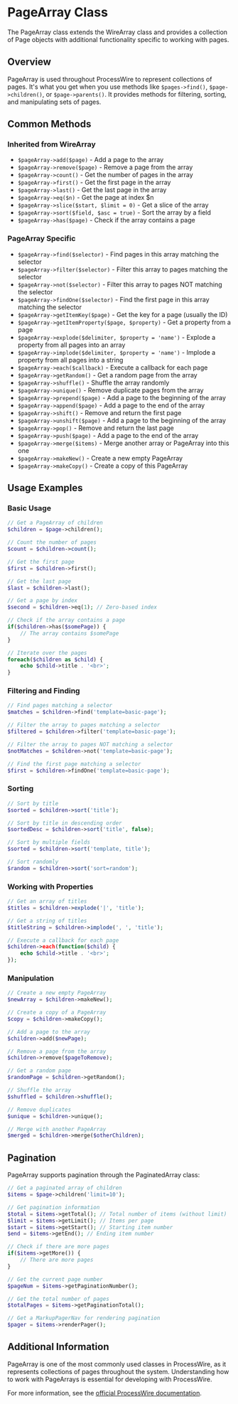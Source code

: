 # PageArray Class

The PageArray class extends the WireArray class and provides a collection of Page objects with additional functionality specific to working with pages.

## Overview

PageArray is used throughout ProcessWire to represent collections of pages. It's what you get when you use methods like `$pages->find()`, `$page->children()`, or `$page->parents()`. It provides methods for filtering, sorting, and manipulating sets of pages.

## Common Methods

### Inherited from WireArray

- `$pageArray->add($page)` - Add a page to the array
- `$pageArray->remove($page)` - Remove a page from the array
- `$pageArray->count()` - Get the number of pages in the array
- `$pageArray->first()` - Get the first page in the array
- `$pageArray->last()` - Get the last page in the array
- `$pageArray->eq($n)` - Get the page at index $n
- `$pageArray->slice($start, $limit = 0)` - Get a slice of the array
- `$pageArray->sort($field, $asc = true)` - Sort the array by a field
- `$pageArray->has($page)` - Check if the array contains a page

### PageArray Specific

- `$pageArray->find($selector)` - Find pages in this array matching the selector
- `$pageArray->filter($selector)` - Filter this array to pages matching the selector
- `$pageArray->not($selector)` - Filter this array to pages NOT matching the selector
- `$pageArray->findOne($selector)` - Find the first page in this array matching the selector
- `$pageArray->getItemKey($page)` - Get the key for a page (usually the ID)
- `$pageArray->getItemProperty($page, $property)` - Get a property from a page
- `$pageArray->explode($delimiter, $property = 'name')` - Explode a property from all pages into an array
- `$pageArray->implode($delimiter, $property = 'name')` - Implode a property from all pages into a string
- `$pageArray->each($callback)` - Execute a callback for each page
- `$pageArray->getRandom()` - Get a random page from the array
- `$pageArray->shuffle()` - Shuffle the array randomly
- `$pageArray->unique()` - Remove duplicate pages from the array
- `$pageArray->prepend($page)` - Add a page to the beginning of the array
- `$pageArray->append($page)` - Add a page to the end of the array
- `$pageArray->shift()` - Remove and return the first page
- `$pageArray->unshift($page)` - Add a page to the beginning of the array
- `$pageArray->pop()` - Remove and return the last page
- `$pageArray->push($page)` - Add a page to the end of the array
- `$pageArray->merge($items)` - Merge another array or PageArray into this one
- `$pageArray->makeNew()` - Create a new empty PageArray
- `$pageArray->makeCopy()` - Create a copy of this PageArray

## Usage Examples

### Basic Usage

```php
// Get a PageArray of children
$children = $page->children();

// Count the number of pages
$count = $children->count();

// Get the first page
$first = $children->first();

// Get the last page
$last = $children->last();

// Get a page by index
$second = $children->eq(1); // Zero-based index

// Check if the array contains a page
if($children->has($somePage)) {
    // The array contains $somePage
}

// Iterate over the pages
foreach($children as $child) {
    echo $child->title . '<br>';
}
```

### Filtering and Finding

```php
// Find pages matching a selector
$matches = $children->find('template=basic-page');

// Filter the array to pages matching a selector
$filtered = $children->filter('template=basic-page');

// Filter the array to pages NOT matching a selector
$notMatches = $children->not('template=basic-page');

// Find the first page matching a selector
$first = $children->findOne('template=basic-page');
```

### Sorting

```php
// Sort by title
$sorted = $children->sort('title');

// Sort by title in descending order
$sortedDesc = $children->sort('title', false);

// Sort by multiple fields
$sorted = $children->sort('template, title');

// Sort randomly
$random = $children->sort('sort=random');
```

### Working with Properties

```php
// Get an array of titles
$titles = $children->explode('|', 'title');

// Get a string of titles
$titleString = $children->implode(', ', 'title');

// Execute a callback for each page
$children->each(function($child) {
    echo $child->title . '<br>';
});
```

### Manipulation

```php
// Create a new empty PageArray
$newArray = $children->makeNew();

// Create a copy of a PageArray
$copy = $children->makeCopy();

// Add a page to the array
$children->add($newPage);

// Remove a page from the array
$children->remove($pageToRemove);

// Get a random page
$randomPage = $children->getRandom();

// Shuffle the array
$shuffled = $children->shuffle();

// Remove duplicates
$unique = $children->unique();

// Merge with another PageArray
$merged = $children->merge($otherChildren);
```

## Pagination

PageArray supports pagination through the PaginatedArray class:

```php
// Get a paginated array of children
$items = $page->children('limit=10');

// Get pagination information
$total = $items->getTotal(); // Total number of items (without limit)
$limit = $items->getLimit(); // Items per page
$start = $items->getStart(); // Starting item number
$end = $items->getEnd(); // Ending item number

// Check if there are more pages
if($items->getMore()) {
    // There are more pages
}

// Get the current page number
$pageNum = $items->getPaginationNumber();

// Get the total number of pages
$totalPages = $items->getPaginationTotal();

// Get a MarkupPagerNav for rendering pagination
$pager = $items->renderPager();
```

## Additional Information

PageArray is one of the most commonly used classes in ProcessWire, as it represents collections of pages throughout the system. Understanding how to work with PageArrays is essential for developing with ProcessWire.

For more information, see the [official ProcessWire documentation](https://processwire.com/api/ref/page-array/).
